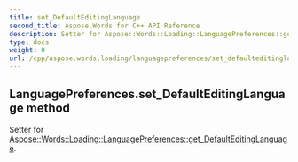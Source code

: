 ```yaml
---
title: set_DefaultEditingLanguage
second_title: Aspose.Words for C++ API Reference
description: Setter for Aspose::Words::Loading::LanguagePreferences::get_DefaultEditingLanguage. 
type: docs
weight: 0
url: /cpp/aspose.words.loading/languagepreferences/set_defaulteditinglanguage/
---
```

## LanguagePreferences.set_DefaultEditingLanguage method


Setter for [Aspose::Words::Loading::LanguagePreferences::get_DefaultEditingLanguage](./get_defaulteditinglanguage/).

